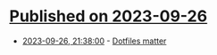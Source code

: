 # [Published on 2023-09-26](index.md)

* [2023-09-26, 21:38:00](https://lobste.rs/s/dpmfrd/dotfiles_matter) - [Dotfiles matter](https://dotfiles-matter.click/)
